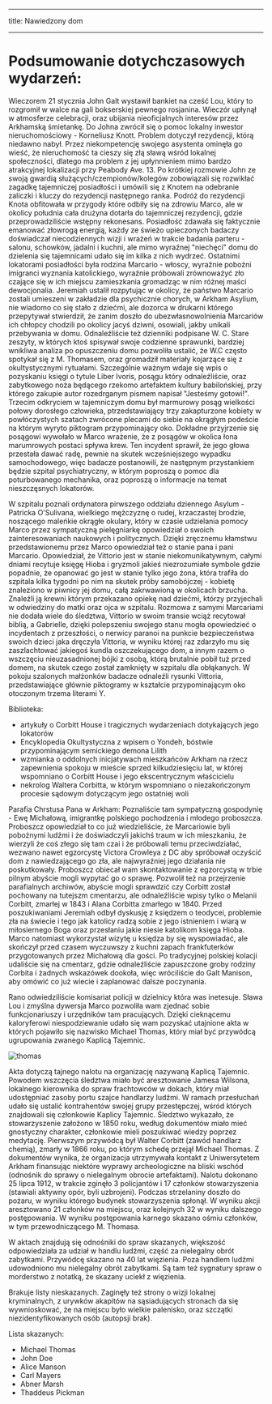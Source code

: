 

---
title: Nawiedzony dom

---

# Podsumowanie dotychczasowych wydarzeń:

Wieczorem 21 stycznia John Galt wystawił bankiet na cześć Lou, który to rozgromił w walce na gali bokserskiej pewnego rosjanina. Wieczór upłynął w atmosferze celebracji, oraz ubijania nieoficjalnych interesów przez Arkhamską śmietankę.
Do Johna zwrócił się o pomoc lokalny inwestor nieruchomościowy - Korneliusz Knott. Problem dotyczył rezydencji, którą niedawno nabył. Przez niekompetencję swojego asystenta ominęła go wieść, że nieruchomość ta cieszy się złą sławą wśród lokalnej społeczności, dlatego ma problem z jej upłynnieniem mimo bardzo atrakcyjnej lokalizacji przy Peabody Ave. 13. Po krótkiej rozmowie John ze swoją gwardią służących/czempionów/kolegów zobowiązali się rozwikłać zagadkę tajemniczej posiadłości i umówili się z Knotem na odebranie zaliczki i kluczy do rezydencji następnego ranka.
Podróż do rezydencji Knota obfitowała w przygody które odbiły się na zdrowiu Marco, ale w okolicy południa cała drużyna dotarła do tajemniczej rezydencji, gdzie przeprowadziliście wstępny rekonesans. Posiadłość zdawała się faktycznie emanować złowrogą energią, każdy ze świeżo upieczonych badaczy doświadczał niecodziennych wizji i wrażeń w trakcie badania parteru - salonu, schowków, jadalni i kuchni, ale mimo wyraźnej "niechęci" domu do dzielenia się tajemnicami udało się im kilka z nich wydrzeć.
Ostatnimi lokatorami posiadłości była rodzina Marcario - włoscy, wyraźnie pobożni imigranci wyznania katolickiego, wyraźnie próbowali zrównoważyć zło czające się w ich miejscu zamieszkania gromadząc w nim różnej maści dewocjonalia. Jeremiah ustalił rozpytując w okolicy, że państwo Marcario zostali umieszeni w zakładzie dla psychicznie chorych, w Arkham Asylium, nie wiadomo co się stało z dziećmi, ale dozorca w drukarni którego przepytywał stwierdził, że zanim doszło do ubezwłasnowolnienia Marcariów ich chłopcy chodzili po okolicy jacyś dziwni, osowiali, jakby unikali przebywania w domu.
Odnaleźliście też dzienniki podpisane W. C.  Stare zeszyty, w których ktoś spisywał swoje codzienne sprawunki, bardziej wnikliwa analiza po opuszczeniu domu pozwoliła ustalić, że W.C często spotykał się z M. Thomasem, oraz gromadził materiały kojarzące się z okultystycznymi rytuałami. Szczególnie ważnym wdaje się wpis o pozyskaniu księgi o tytule Liber Ivoris, posągu który odnaleźliście, oraz zabytkowego noża będącego rzekomo artefaktem kultury babilońskiej, przy którego zakupie autor rozedrganym pismem napisał "Jesteśmy gotowi!".
Trzecim odkryciem w tajemniczym domu był marmurowy posąg wielkości połowy dorosłego człowieka, ptrzedstawiający trzy zakapturzone kobiety w powłóczystych szatach zwrócone plecami do siebie na okrągłym podeście na którym wyryto piktogram przypominający oko. Dokładne przyjrzenie się posągowi wywołało w Marco wrażenie, że z posągów w okolica łona marumrowych postaci spływa krew. Ten incydent sprawił, że jego głowa przestała dawać radę, pewnie na skutek wcześniejszego wypadku samochodowego, więc badacze postanowili, że następnym przystankiem będzie szpital psychiatryczny, w którym poproszą o pomoc dla poturbowanego mechanika, oraz poproszą o informacje na temat nieszczęsnych lokatorów.

W szpitalu poznali ordynatora pirwszego oddziału dziennego Asylum - Patricka O'Sulivana, wielkiego mężczyznę o rudej, krzaczastej brodzie, noszącego maleńkie okrągłe okulary, który w czasie udzielania pomocy Marco przez sympatyczną pielęgniarkę opowiedział o swoich zainteresowaniach naukowych i politycznych. Dzięki zręcznemu kłamstwu przedstawionemu przez Marco opowiedział też o stanie pana i pani Marcario. Opowiedział, że Vittorio jest w stanie niekomunikatywnym, całymi dniami recytuje księgę Hioba i gryzmoli jakieś niezrozumiałe symbole gdzie popadnie, że opanować go jest w stanie tylko jego żona, która trafiła do szpitala kilka tygodni po nim na skutek próby samobójczej - kobietę znaleziono w piwnicy jej domu, całą zakrwawioną w okolicach brzucha. Znaleźli ją krewni którym przekazano opiekę nad dziećmi, którzy przyjechali w odwiedziny do matki oraz ojca w szpitalu.
Rozmowa z samymi Marcariami nie dodała wiele do śledztwa, Vittorio w swoim transie wciąż recytował biblią, a Gabrielle, dzięki polepszeniu swojego stanu mogła opowiedzieć o incydentach z przeszłości, o nerwicy paranoi na punkcie bezpieczeństwa swoich dzieci jaka dręczyła Vittoria, w wyniku której raz zdarzyło mu się zaszlachtować jakiegoś kundla oszczekującego dom, a innym razem o wszczęciu nieuzasadnionej bójki z osobą, którą brutalnie pobił tuż przed domem, na skutek czego został zamknięty w szpitalu dla obłąkanych.
W pokoju szalonych małżonków badacze odnaleźli rysunki Vittoria, przedstawiające głównie piktogramy w kształcie przypominającym oko otoczonym trzema literami Y.

Biblioteka:
- artykuły o Corbitt House i tragicznych wydarzeniach dotykających jego lokatorów
- Encyklopedia Okultystyczna z wpisem o Yondeh, bóstwie przypominającym semickiego demona Lilith
- wzmianka o oddolnych inicjatywach mieszkańców Arkham na rzecz zapewnienia spokoju w mieście sprzed kilkudziesięciu lat, w której wspomniano o Corbitt House i jego ekscentrycznym właścicielu
- nekrolog Waltera Corbitta, w którym wspomniano o niezakończonym procesie sądowym dotyczącym jego ostatniej woli

Parafia Chrstusa Pana w Arkham:
Poznaliście tam sympatyczną gospodynię - Ewę Michałową, imigrantkę polskiego pochodzenia i młodego proboszcza.
Proboszcz opowiedział to co już wiedzieliście, że Marcariowie byli pobożnymi ludźmi i że doświadczyli jakichś traum w ich mieszkaniu, że wierzyli że coś złego się tam czai i że próbowali temu przeciwdziałać, wezwano nawet egzorcystę Victora Crowleya z DC aby spróbował oczyścić dom z nawiedzającego go zła, ale najwyraźniej jego działania nie poskutkowały. Proboszcz obiecał wam skontaktowanie z egzorcystą w trbie pilnym abyście mogli wypytać go o sprawę. Pozwolił też na przejrzenie parafialnych archiwów, abyście mogli sprawdzić czy Corbitt został pochowany na tutejszm cmentarzu, ale odnaleźliście wpisy tylko o Melanii Corbitt, zmarłej w 1843 i Alana Corbitta zmarłego w 1840. Przed poszukiwaniami Jeremiah odbył dyskusję z księdzem o teodycei, problemie zła na świecie i tego jak katolicy radzą sobie z jego istnieniem i wiarą w miłosiernego Boga oraz przesłaniu jakie niesie katolikom księga Hioba. Marco natomiast wykorzystał wizytę u księdza by się wyspowiadać, ale skończył przed czasem wyczuwszy z kuchni zapach frankfuterków przygotowanych przez Michałową dla gości. Po tradycyjnej polskiej kolacji udaliście się na cmentarz, gdzie odnaleźliście zapuszczone groby rodziny Corbita i żadnych wskazówek dookoła, więc wróciliście do Galt Manison, aby omówić co już wiecie i zaplanować dalsze poczynania.

Rano odwiedziliście komisariat policji w dzielnicy która was inetesuje. Sława Lou i zmyślna dywersja Marco pozwoliła wam zjednać sobie funkcjonariuszy i urzędników tam pracujących. Dzięki cieknącemu kaloryferowi niespodziewanie udało się wam pozyskać utajnione akta w których pojawiło się nazwisko Michael Thomas, który miał być przywódcą ugrupowania zwanego Kaplicą Tajemnic.


![thomas](../thomas.png)

Akta dotyczą tajnego nalotu na organizację nazywaną Kaplicą Tajemnic. Powodem wszczęcia śledztwa miało być aresztowanie Jamesa Wilsona, lokalnego kierownika do spraw frachtowców w dokach, który miał udostępniać zasoby portu szajce handlarzy ludźmi. W ramach przesłuchań udało się ustalić kontrahentów swojej grupy przestępczej, wśród których znajdowali się członkowie Kaplicy Tajemnic. 
Śledztwo wykazało, że stowarzyszenie założono w 1850 roku, według dokumentów miało mieć gnostyczny charakter, członkowie mieli poszukiwać wiedzy poprzez medytację. Pierwszym przywódcą był Walter Corbitt (zawód handlarz chemią), zmarły w 1866 roku, po którym schedę przejął Michael Thomas. 
Z dokumentów wynika, że organizacja utrzymywała kontakt z Uniwersytetem Arkham finansując niektóre wyprawy archeologiczne na bliski wschód (odnośnik do sprawy o nielegalnym obrocie artefaktami). 
Nalotu dokonano 25 lipca 1912, w trakcie zginęło 3 policjantów i 17 członków stowarzyszenia (stawiali aktywny opór, byli uzbrojeni). Podczas strzelaniny doszło do pożaru, w wyniku którego budynek stowarzyszenia spłonął. 
W wyniku akcji aresztowano 21 członków na miejscu, oraz kolejnych 32 w wyniku dalszego postępowania. 
W wyniku postępowania karnego skazano ośmiu członków, w tym przewodniczącego M. Thomasa. 

W aktach znajdują się odnośniki do spraw skazanych, większość odpowiedziała za udział w handlu ludźmi, część za nielegalny obrót zabytkami. 
Przywódcę skazano na 40 lat więzienia. 
Poza handlem ludźmi udowodniono mu nielegalny obrót zabytkami. 
Są tam też sygnatury spraw o morderstwo z notatką, że skazany uciekł z więzienia. 

Brakuje listy nieskazanych.
Zaginęły też strony o wizji lokalnej kryminalnych, z urywków akapitów na sąsiadujących stronach da się wywnioskować, że na miejscu było wielkie palenisko, oraz szczątki niezidentyfikowanych osób (autopsji brak).

Lista skazanych:
- Michael Thomas
- John Doe
- Alice Manson
- Carl Mayers
- Abner Marsh
- Thaddeus Pickman









